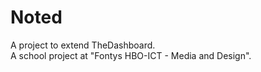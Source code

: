 # Noted
A project to extend TheDashboard. 
<br>
A school project at "Fontys HBO-ICT - Media and Design".
